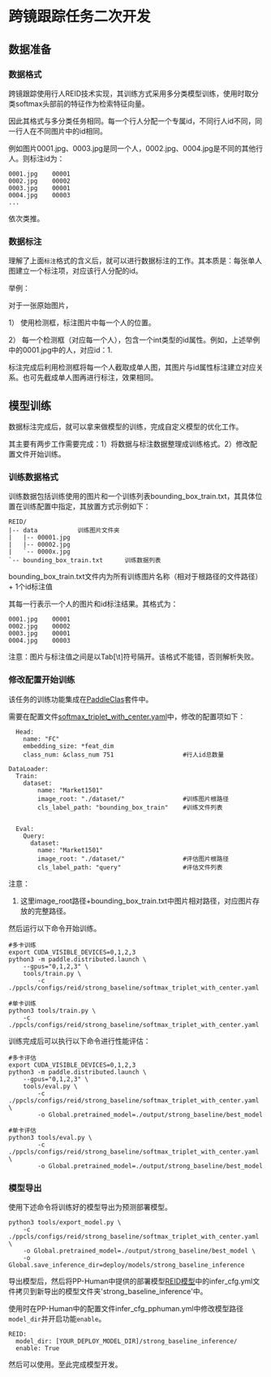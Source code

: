 # 跨镜跟踪任务二次开发

## 数据准备

### 数据格式

跨镜跟踪使用行人REID技术实现，其训练方式采用多分类模型训练，使用时取分类softmax头部前的特征作为检索特征向量。

因此其格式与多分类任务相同。每一个行人分配一个专属id，不同行人id不同，同一行人在不同图片中的id相同。

例如图片0001.jpg、0003.jpg是同一个人，0002.jpg、0004.jpg是不同的其他行人。则标注id为：

```
0001.jpg    00001
0002.jpg    00002
0003.jpg    00001
0004.jpg    00003
...
```

依次类推。

### 数据标注

理解了上面`标注`格式的含义后，就可以进行数据标注的工作。其本质是：每张单人图建立一个标注项，对应该行人分配的id。

举例：

对于一张原始图片，

1） 使用检测框，标注图片中每一个人的位置。

2） 每一个检测框（对应每一个人），包含一个int类型的id属性。例如，上述举例中的0001.jpg中的人，对应id：1.

标注完成后利用检测框将每一个人截取成单人图，其图片与id属性标注建立对应关系。也可先截成单人图再进行标注，效果相同。

## 模型训练


数据标注完成后，就可以拿来做模型的训练，完成自定义模型的优化工作。

其主要有两步工作需要完成：1）将数据与标注数据整理成训练格式。2）修改配置文件开始训练。

### 训练数据格式

训练数据包括训练使用的图片和一个训练列表bounding_box_train.txt，其具体位置在训练配置中指定，其放置方式示例如下：

```
REID/
|-- data           训练图片文件夹
|   |-- 00001.jpg
|   |-- 00002.jpg
|   `-- 0000x.jpg
`-- bounding_box_train.txt      训练数据列表

```

bounding_box_train.txt文件内为所有训练图片名称（相对于根路径的文件路径）+ 1个id标注值

其每一行表示一个人的图片和id标注结果。其格式为：

```
0001.jpg    00001
0002.jpg    00002
0003.jpg    00001
0004.jpg    00003
```
注意：图片与标注值之间是以Tab[\t]符号隔开。该格式不能错，否则解析失败。

### 修改配置开始训练

该任务的训练功能集成在[PaddleClas](https://github.com/PaddlePaddle/PaddleClas)套件中。

需要在配置文件[softmax_triplet_with_center.yaml](https://github.com/PaddlePaddle/PaddleClas/blob/develop/ppcls/configs/reid/strong_baseline/softmax_triplet_with_center.yaml)中，修改的配置项如下：

```
  Head:
    name: "FC"
    embedding_size: *feat_dim
    class_num: &class_num 751                   #行人id总数量

DataLoader:
  Train:
    dataset:
        name: "Market1501"
        image_root: "./dataset/"                #训练图片根路径
        cls_label_path: "bounding_box_train"    #训练文件列表


  Eval:
    Query:
      dataset:
        name: "Market1501"
        image_root: "./dataset/"                #评估图片根路径
        cls_label_path: "query"                 #评估文件列表

```
注意：

1. 这里image_root路径+bounding_box_train.txt中图片相对路径，对应图片存放的完整路径。

然后运行以下命令开始训练。

```
#多卡训练
export CUDA_VISIBLE_DEVICES=0,1,2,3
python3 -m paddle.distributed.launch \
    --gpus="0,1,2,3" \
    tools/train.py \
        -c ./ppcls/configs/reid/strong_baseline/softmax_triplet_with_center.yaml

#单卡训练
python3 tools/train.py \
    -c ./ppcls/configs/reid/strong_baseline/softmax_triplet_with_center.yaml
```

训练完成后可以执行以下命令进行性能评估：
```
#多卡评估
export CUDA_VISIBLE_DEVICES=0,1,2,3
python3 -m paddle.distributed.launch \
    --gpus="0,1,2,3" \
    tools/eval.py \
        -c ./ppcls/configs/reid/strong_baseline/softmax_triplet_with_center.yaml \
        -o Global.pretrained_model=./output/strong_baseline/best_model

#单卡评估
python3 tools/eval.py \
        -c ./ppcls/configs/reid/strong_baseline/softmax_triplet_with_center.yaml \
        -o Global.pretrained_model=./output/strong_baseline/best_model
```

### 模型导出

使用下述命令将训练好的模型导出为预测部署模型。

```
python3 tools/export_model.py \
    -c ./ppcls/configs/reid/strong_baseline/softmax_triplet_with_center.yaml \
    -o Global.pretrained_model=./output/strong_baseline/best_model \
    -o Global.save_inference_dir=deploy/models/strong_baseline_inference
```

导出模型后，然后将PP-Human中提供的部署模型[REID模型](https://bj.bcebos.com/v1/paddledet/models/pipeline/reid_model.zip)中的infer_cfg.yml文件拷贝到新导出的模型文件夹'strong_baseline_inference'中。

使用时在PP-Human中的配置文件infer_cfg_pphuman.yml中修改模型路径`model_dir`并开启功能`enable`。
```
REID:
  model_dir: [YOUR_DEPLOY_MODEL_DIR]/strong_baseline_inference/
  enable: True
```
然后可以使用。至此完成模型开发。
